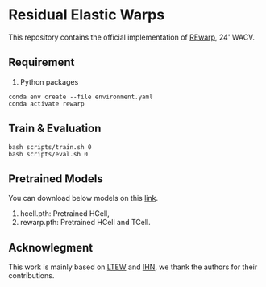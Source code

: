 # Residual Elastic Warps
This repository contains the official implementation of [REwarp](https://arxiv.org/abs/2309.01406), 24' WACV.

## Requirement
1) Python packages
```
conda env create --file environment.yaml
conda activate rewarp
```

## Train & Evaluation
```
bash scripts/train.sh 0
bash scripts/eval.sh 0
```

## Pretrained Models
You can download below models on this [link](https://drive.google.com/file/d/1T4G2qDTwvSWCPyxx7Q-tM0F64qwvvGke/view?usp=share_link).
1. hcell.pth: Pretrained HCell,
2. rewarp.pth: Pretrained HCell and TCell.

## Acknowlegment
This work is mainly based on [LTEW](https://github.com/jaewon-lee-b/ltew) and [IHN](https://github.com/imdumpl78/IHN), we thank the authors for their contributions.
